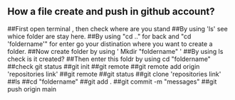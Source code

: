 ## How a file create and push in github account?
##First open terminal , then check where are you stand
##By using 'ls' see whice folder are stay here.
##By using "cd .." for back and "cd 'foldername'" for enter go your distination where you want to create a folder.
##Now create folder by using ' Mkdir "foldername" '
##By using ls check is it created?
##Then enter this foldr by using cd "foldername"
##check git status
##git init
##git remote
##git remote add origin 'repositories link'
##git remote 
##git status
##git clone 'repositories link'
##ls
##cd "foldername"
##git add .
 ##git commit -m "messages"
 ##git push origin main
